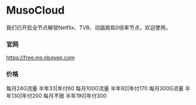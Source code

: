 # MusoCloud
我们已开启全节点解锁Netflix、TVB、动画疯和0倍率节点，欢迎使用。

### 官网
https://free.ms.nbqyep.com

### 价格
每月24G流量
半年33|年付60
每月100G流量
半年92|年付170
每月300G流量
半年130|年付200
每月不限
半年190|年付300
